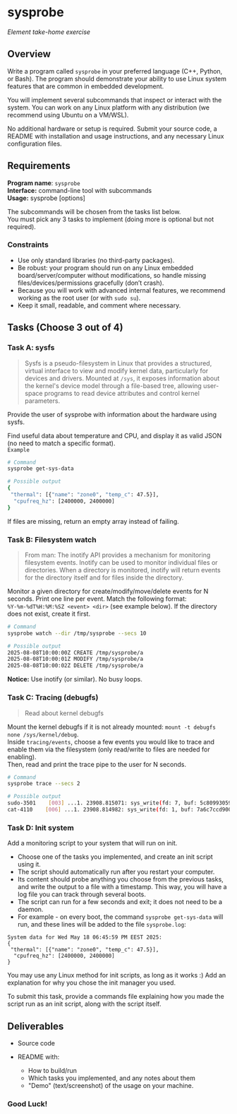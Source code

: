 # sysprobe
_Element take-home exercise_ 

## Overview
Write a program called `sysprobe` in your preferred language (C++, Python, or Bash).
The program should demonstrate your ability to use Linux system features that are common in embedded development.

You will implement several subcommands that inspect or interact with the system.
You can work on any Linux platform with any distribution (we recommend using Ubuntu on a VM/WSL).

No additional hardware or setup is required.
Submit your source code, a README with installation and usage instructions, and any necessary Linux configuration files.

## Requirements
**Program name**: `sysprobe`  
**Interface:** command-line tool with subcommands  
**Usage:** sysprobe <subcommand> [options]

The subcommands will be chosen from the tasks list below.  
You must pick any 3 tasks to implement (doing more is optional but not required).

### Constraints
- Use only standard libraries (no third-party packages).
- Be robust: your program should run on any Linux embedded board/server/computer without modifications, so handle missing files/devices/permissions gracefully (don’t crash).
- Because you will work with advanced internal features, we recommend working as the root user (or with `sudo su`).
- Keep it small, readable, and comment where necessary.

## Tasks (Choose 3 out of 4)

### Task A: sysfs

> Sysfs is a pseudo-filesystem in Linux that provides a structured, virtual interface to view and modify kernel data, particularly for devices and drivers. Mounted at `/sys`, it exposes information about the kernel's device model through a file-based tree, allowing user-space programs to read device attributes and control kernel parameters.

Provide the user of sysprobe with information about the hardware using sysfs.

Find useful data about temperature and CPU, and display it as valid JSON (no need to match a specific format).  
`Example` 
```bash
# Command
sysprobe get-sys-data

# Possible output
{
 "thermal": [{"name": "zone0", "temp_c": 47.5}],
  "cpufreq_hz": [2400000, 2400000]
}
```
If files are missing, return an empty array instead of failing.

### Task B: Filesystem watch  
> From man: The inotify API provides a mechanism for monitoring filesystem events. Inotify can be used to monitor individual files or directories. When a directory is monitored, inotify will return events for the directory itself and for files inside the directory.  

Monitor a given directory for create/modify/move/delete events for N seconds.
Print one line per event. Match the following format:  
`%Y-%m-%dT%H:%M:%SZ <event> <dir>` (see example below).
If the directory does not exist, create it first.

```bash
# Command
sysprobe watch --dir /tmp/sysprobe --secs 10

# Possible output
2025-08-08T10:00:00Z CREATE /tmp/sysprobe/a
2025-08-08T10:00:01Z MODIFY /tmp/sysprobe/a
2025-08-08T10:00:02Z DELETE /tmp/sysprobe/a

```
**Notice:** Use inotify (or similar). No busy loops.

### Task C: Tracing (debugfs)  
> Read about kernel debugfs  

Mount the kernel debugfs if it is not already mounted: `mount -t debugfs none /sys/kernel/debug`.  
Inside `tracing/events`, choose a few events you would like to trace and enable them via the filesystem (only read/write to files are needed for enabling).  
Then, read and print the trace pipe to the user for N seconds.  

```bash
# Command
sysprobe trace --secs 2

# Possible output
sudo-3501    [003] ...1. 23908.815071: sys_write(fd: 7, buf: 5c8099305920, count: 64)
cat-4110    [006] ...1. 23908.814982: sys_write(fd: 1, buf: 7a6c7ccd9000, count: 62)
```

### Task D: Init system  
Add a monitoring script to your system that will run on init.
* Choose one of the tasks you implemented, and create an init script using it.
* The script should automatically run after you restart your computer.
* Its content should probe anything you choose from the previous tasks, and write the output to a file with a timestamp. This way, you will have a log file you can track through several boots.
* The script can run for a few seconds and exit; it does not need to be a daemon.
* For example - on every boot, the command `sysprobe get-sys-data` will run, and these lines will be added to the file `sysprobe.log`:
```
System data for Wed May 18 06:45:59 PM EEST 2025:
{
 "thermal": [{"name": "zone0", "temp_c": 47.5}],
  "cpufreq_hz": [2400000, 2400000]
}
```
You may use any Linux method for init scripts, as long as it works :) Add an explanation for why you chose the init manager you used.

To submit this task, provide a commands file explaining how you made the script run as an init script, along with the script itself.

## Deliverables
- Source code

- README with:
  - How to build/run
  - Which tasks you implemented, and any notes about them
  - "Demo" (text/screenshot) of the usage on your machine.

### **Good Luck!**
